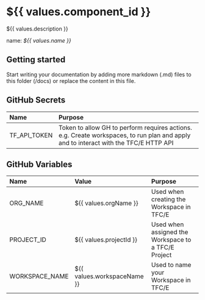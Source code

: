 # ${{ values.component_id }}

${{ values.description }}

name: _${{ values.name }}_

## Getting started

Start writing your documentation by adding more markdown (.md) files to this
folder (/docs) or replace the content in this file.

## GitHub Secrets

| Name | Purpose |
|:--|:--|
|  TF_API_TOKEN | Token to allow GH to perform requires actions. e.g. Create workspaces, to run plan and apply and to interact with the TFC/E HTTP API |

## GitHub Variables

| Name | Value | Purpose |
|:--|:--|:--|
| ORG_NAME | ${{ values.orgName }} | Used when creating the Workspace in TFC/E |
| PROJECT_ID | ${{ values.projectId }} | Used when assigned the Workspace to a TFC/E Project |
| WORKSPACE_NAME | $(( values.workspaceName }} | Used to name your Workspace in TFC/E | 
